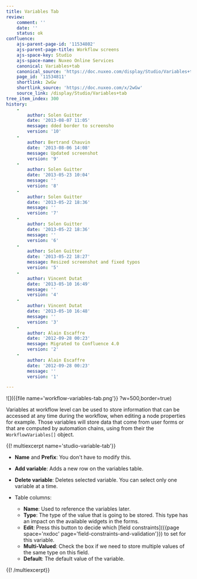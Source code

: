 ```yaml
---
title: Variables Tab
review:
    comment: ''
    date: ''
    status: ok
confluence:
    ajs-parent-page-id: '11534802'
    ajs-parent-page-title: Workflow screens
    ajs-space-key: Studio
    ajs-space-name: Nuxeo Online Services
    canonical: Variables+tab
    canonical_source: 'https://doc.nuxeo.com/display/Studio/Variables+tab'
    page_id: '11534811'
    shortlink: 2wGw
    shortlink_source: 'https://doc.nuxeo.com/x/2wGw'
    source_link: /display/Studio/Variables+tab
tree_item_index: 300
history:
    -
        author: Solen Guitter
        date: '2013-08-07 11:05'
        message: dded border to screensho
        version: '10'
    -
        author: Bertrand Chauvin
        date: '2013-08-06 14:08'
        message: Updated screenshot
        version: '9'
    -
        author: Solen Guitter
        date: '2013-05-23 10:04'
        message: ''
        version: '8'
    -
        author: Solen Guitter
        date: '2013-05-22 18:36'
        message: ''
        version: '7'
    -
        author: Solen Guitter
        date: '2013-05-22 18:36'
        message: ''
        version: '6'
    -
        author: Solen Guitter
        date: '2013-05-22 18:27'
        message: Resized screenshot and fixed typos
        version: '5'
    -
        author: Vincent Dutat
        date: '2013-05-10 16:49'
        message: ''
        version: '4'
    -
        author: Vincent Dutat
        date: '2013-05-10 16:48'
        message: ''
        version: '3'
    -
        author: Alain Escaffre
        date: '2012-09-28 00:23'
        message: Migrated to Confluence 4.0
        version: '2'
    -
        author: Alain Escaffre
        date: '2012-09-28 00:23'
        message: ''
        version: '1'

---
```

![]({{file name='workflow-variables-tab.png'}} ?w=500,border=true)

Variables at workflow level can be used to store information that can be accessed at any time during the workflow, when editing a node properties for example. Those variables will store data that come from user forms or that are computed by automation chains, using from their the `WorkflowVariables[]` object.

{{! multiexcerpt name='studio-variable-tab'}}

*   **Name** and **Prefix**: You don't have to modify this.
*   **Add variable**: Adds a new row on the variables table.
*   **Delete variable**: Deletes selected variable. You can select only one variable at a time.
*   Table columns:

    *   **Name**: Used to reference the variables later.
    *   **Type**: The type of the value that is going to be stored. This type has an impact on the available widgets in the forms.
    *   **Edit**: Press this button to decide which [field constraints]({{page space='nxdoc' page='field-constraints-and-validation'}}) to set for this variable.
    *   **Multi-Valued**: Check the box if we need to store multiple values of the same type on this field.
    *   **Default**: The default value of the variable.

{{! /multiexcerpt}}
